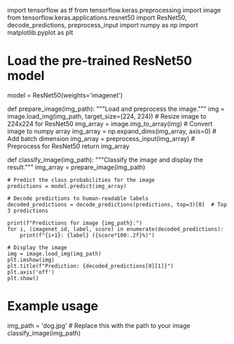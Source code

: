 import tensorflow as tf
from tensorflow.keras.preprocessing import image
from tensorflow.keras.applications.resnet50 import ResNet50, decode_predictions, preprocess_input
import numpy as np
import matplotlib.pyplot as plt

# Load the pre-trained ResNet50 model
model = ResNet50(weights='imagenet')

def prepare_image(img_path):
    """Load and preprocess the image."""
    img = image.load_img(img_path, target_size=(224, 224))  # Resize image to 224x224 for ResNet50
    img_array = image.img_to_array(img)  # Convert image to numpy array
    img_array = np.expand_dims(img_array, axis=0)  # Add batch dimension
    img_array = preprocess_input(img_array)  # Preprocess for ResNet50
    return img_array

def classify_image(img_path):
    """Classify the image and display the result."""
    img_array = prepare_image(img_path)
    
    # Predict the class probabilities for the image
    predictions = model.predict(img_array)
    
    # Decode predictions to human-readable labels
    decoded_predictions = decode_predictions(predictions, top=3)[0]  # Top 3 predictions
    
    print(f"Predictions for image {img_path}:")
    for i, (imagenet_id, label, score) in enumerate(decoded_predictions):
        print(f"{i+1}: {label} ({score*100:.2f}%)")
    
    # Display the image
    img = image.load_img(img_path)
    plt.imshow(img)
    plt.title(f"Prediction: {decoded_predictions[0][1]}")
    plt.axis('off')
    plt.show()

# Example usage
img_path = 'dog.jpg'  # Replace this with the path to your image
classify_image(img_path)
